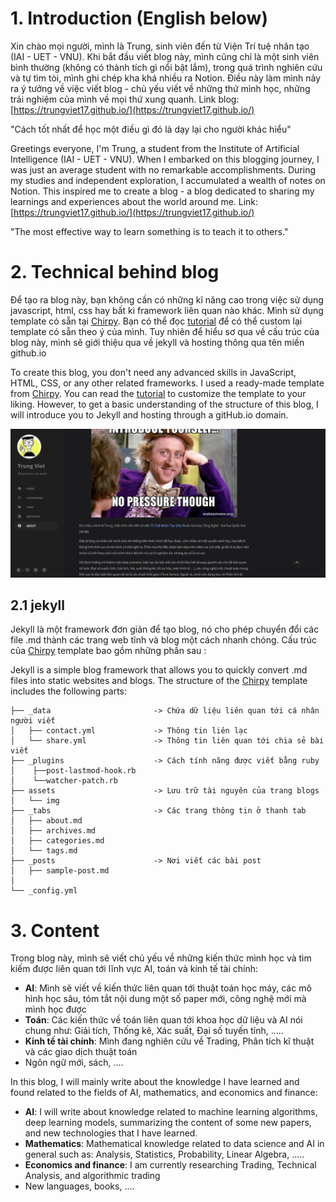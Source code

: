 
# 1. Introduction (English below) 

Xin chào mọi người, mình là Trung, sinh viên đến từ Viện Trí tuệ nhân tạo (IAI - UET - VNU). Khi bắt đầu viết blog này, mình cũng chỉ là một sinh viên bình thường (không có thành tích gì nổi bật lắm), trong quá trình nghiên cứu và tự tìm tòi, mình ghi chép kha khá nhiều ra Notion. Điều này làm mình nảy ra ý tưởng về việc viết blog - chủ yếu viết về những thứ mình học, những trải nghiệm của mình về mọi thứ xung quanh. Link blog: [https://trungviet17.github.io/](https://trungviet17.github.io/) 

"Cách tốt nhất để học một điều gì đó là dạy lại cho người khác hiểu" 

Greetings everyone, I'm Trung, a student from the Institute of Artificial Intelligence (IAI - UET - VNU). When I embarked on this blogging journey, I was just an average student with no remarkable accomplishments. During my studies and independent exploration, I accumulated a wealth of notes on Notion. This inspired me to create a blog - a blog dedicated to sharing my learnings and experiences about the world around me. Link:  [https://trungviet17.github.io/](https://trungviet17.github.io/) 

"The most effective way to learn something is to teach it to others."

# 2. Technical behind blog

Để tạo ra blog này, bạn không cần có những kĩ năng cao trong việc sử dụng javascript, html, css hay bất kì framework liên quan nào khác. Mình sử dụng template có sẵn tại [Chirpy](https://github.com/cotes2020/jekyll-theme-chirpy/). Bạn có thể đọc [tutorial](https://www.youtube.com/watch?v=m1RYsmOMPLs) để có thể custom lại template có sẵn theo ý của mình. Tuy nhiên để hiểu sơ qua về cấu trúc của blog này, mình sẽ giới thiệu qua về jekyll và hosting thông qua tên miền github.io

To create this blog, you don't need any advanced skills in JavaScript, HTML, CSS, or any other related frameworks. I used a ready-made template from [Chirpy](https://github.com/cotes2020/jekyll-theme-chirpy/). You can read the [tutorial](https://www.youtube.com/watch?v=m1RYsmOMPLs) to customize the template to your liking.  However, to get a basic understanding of the structure of this blog, I will introduce you to Jekyll and hosting through a gitHub.io domain.

![intro](/assets/img/intro.png)


## 2.1 jekyll 
Jekyll là một framework đơn giản để tạo blog, nó cho phép chuyển đổi các file .md thành các trang web tĩnh và blog một cách nhanh chóng. Cấu trúc của [Chirpy](https://github.com/cotes2020/jekyll-theme-chirpy/) template bao gồm những phần sau : 

Jekyll is a simple blog framework that allows you to quickly convert .md files into static websites and blogs. The structure of the [Chirpy](https://github.com/cotes2020/jekyll-theme-chirpy/) template includes the following parts:

```
├── _data                       -> Chứa dữ liệu liên quan tới cá nhân người viết
│   ├── contact.yml             -> Thông tin liên lạc 
│   └── share.yml               -> Thông tin liên quan tới chia sẻ bài viết
├── _plugins                    -> Cách tính năng được viết bằng ruby 
│    ├──post-lastmod-hook.rb    
│    └──watcher-patch.rb
├── assets                      -> Lưu trữ tài nguyên của trang blogs
│   └── img
├── _tabs                       -> Các trang thông tin ở thanh tab 
│   ├── about.md
│   ├── archives.md
│   ├── categories.md
│   └── tags.md
├── _posts                      -> Nơi viết các bài post
│   ├── sample-post.md
│   
└── _config.yml
```

# 3. Content 

Trong blog này, mình sẽ viết chủ yếu về những kiến thức mình học và tìm kiếm được liên quan tới lĩnh vực AI, toán và kinh tế tài chính: 
- **AI**: Mình sẽ viết về kiến thức liên quan tới thuật toán học máy, các mô hình học sâu, tóm tắt nội dung một số paper mới, công nghệ mới mà mình học được 
- **Toán**: Các kiến thức về toán liên quan tới khoa học dữ liệu và AI nói chung như: Giải tích, Thống kê, Xác suất, Đại số tuyến tính, ..... 
- **Kinh tế tài chính**: Mình đang nghiên cứu về Trading, Phân tích kĩ thuật và các giao dịch thuật toán 
- Ngôn ngữ mới, sách, ....  

In this blog, I will mainly write about the knowledge I have learned and found related to the fields of AI, mathematics, and economics and finance:

- **AI**: I will write about knowledge related to machine learning algorithms, deep learning models, summarizing the content of some new papers, and new technologies that I have learned.
- **Mathematics**: Mathematical knowledge related to data science and AI in general such as: Analysis, Statistics, Probability, Linear Algebra, .....
- **Economics and finance**: I am currently researching Trading, Technical Analysis, and algorithmic trading
- New languages, books, ....
